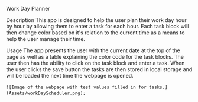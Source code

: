 Work Day Planner

Description
    This app is designed to help the user plan their work day hour by hour by allowing them to enter a task for each hour. Each task block will then change color based on it's relation to the current time as a means to help the user manage their time. 

Usage
    The app presents the user with the current date at the top of the page as well as a table explaining the color code for the task blocks. The user then has the ability to click on the task block and enter a task. When the user clicks the save button the tasks are then stored in local storage and will be loaded the next time the webpage is opened.

    ![Image of the webpage with test values filled in for tasks.](Assets/workDayScheduler.png);